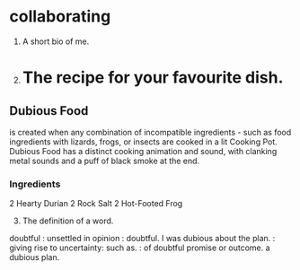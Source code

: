 # collaborating

1. A short bio of me.


2. # The recipe for your favourite dish.

## Dubious Food 
is created when any combination of incompatible ingredients - such as food ingredients with lizards, frogs, or insects are cooked in a lit Cooking Pot. Dubious Food has a distinct cooking animation and sound, with clanking metal sounds and a puff of black smoke at the end. 

### Ingredients 
2 Hearty Durian
2 Rock Salt
2 Hot-Footed Frog


3. The definition of a word.

doubtful
: unsettled in opinion : doubtful. I was dubious about the plan. : giving rise to uncertainty: such as. : of doubtful promise or outcome. a dubious plan.